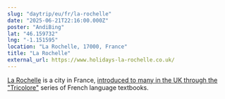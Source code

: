 ```yaml
---
slug: "daytrip/eu/fr/la-rochelle"
date: "2025-06-21T22:16:00.000Z"
poster: "AndiBing"
lat: "46.159732"
lng: "-1.151595"
location: "La Rochelle, 17000, France"
title: "La Rochelle"
external_url: https://www.holidays-la-rochelle.co.uk/
---
```

[La Rochelle](https://en.wikipedia.org/wiki/La_Rochelle) is a city in France, [introduced to many in the UK through the "Tricolore"](https://archive.org/details/encore-tricolore-1-textbook/page/67/mode/2up) series of French language textbooks.
